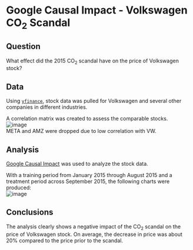 # Google Causal Impact - Volkswagen CO<sub>2</sub> Scandal

## Question

What effect did the 2015 CO<sub>2</sub> scandal have on the price of Volkswagen stock?

## Data

Using [`yfinance`](https://pypi.org/project/yfinance/), stock data was pulled for Volkswagen and several other companies in different industries.

A correlation matrix was created to assess the comparable stocks.<br>
![image](https://github.com/nwferreri/google-causal-impact/assets/112211174/609c8e29-f40d-40e1-8a45-f7104506f26b)<br>
META and AMZ were dropped due to low correlation with VW.

## Analysis

[Google Causal Impact](https://github.com/WillianFuks/tfcausalimpact) was used to analyze the stock data.

With a training period from January 2015 through August 2015 and a treatment period across September 2015, the following charts were produced:<br>
![image](https://github.com/nwferreri/google-causal-impact/assets/112211174/d7a30b3c-c8bd-4e54-bd4f-1603aec636fc)

## Conclusions

The analysis clearly shows a negative impact of the CO<sub>2</sub> scandal on the price of Volkswagen stock.  On average, the decrease in price was about 20% compared to the price prior to the scandal.
